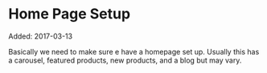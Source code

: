 # Home Page Setup

Added: 2017-03-13

Basically we need to make sure e have a homepage set up.  Usually this has a carousel,
featured products, new products, and a blog but may vary.